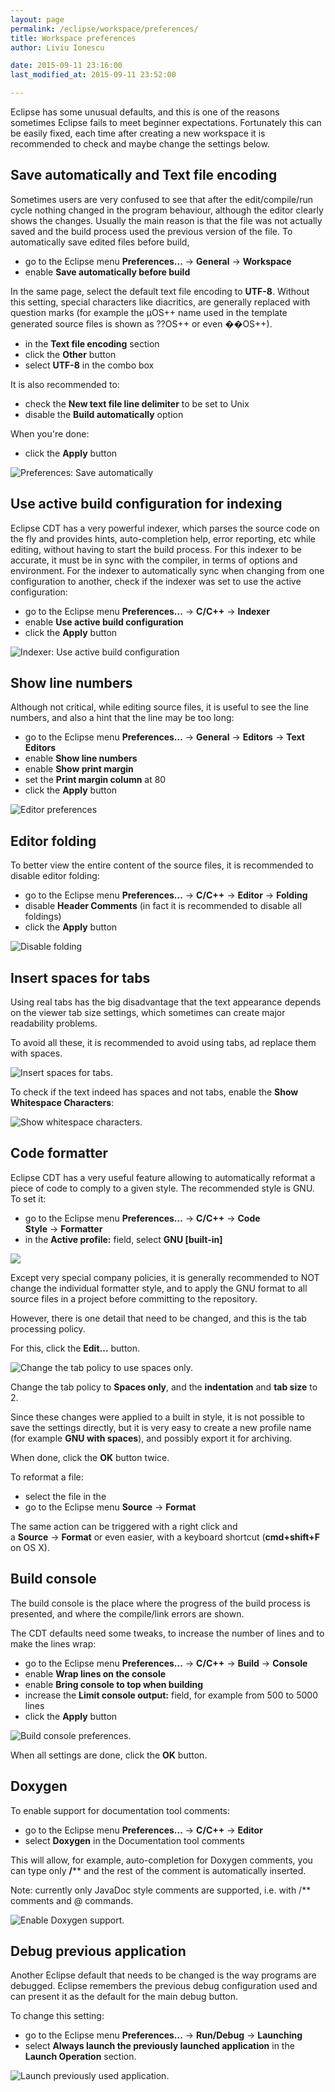 ```yaml
---
layout: page
permalink: /eclipse/workspace/preferences/
title: Workspace preferences
author: Liviu Ionescu

date: 2015-09-11 23:16:00
last_modified_at: 2015-09-11 23:52:00

---
```


Eclipse has some unusual defaults, and this is one of the reasons sometimes Eclipse fails to meet beginner expectations. Fortunately this can be easily fixed, each time after creating a new workspace it is recommended to check and maybe change the settings below.


## Save automatically and Text file encoding

Sometimes users are very confused to see that after the edit/compile/run cycle nothing changed in the program behaviour, although the editor clearly shows the changes. Usually the main reason is that the file was not actually saved and the build process used the previous version of the file. To automatically save edited files before build,

* go to the Eclipse menu **Preferences...** → **General** → **Workspace**
* enable **Save automatically before build**

In the same page, select the default text file encoding to **UTF-8**. Without this setting, special characters like diacritics, are generally replaced with question marks (for example the µOS++ name used in the template generated source files is shown as ??OS++ or even ��OS++).

* in the **Text file encoding** section
* click the **Other** button
* select **UTF-8** in the combo box

It is also recommended to:

* check the **New text file line delimiter** to be set to Unix
* disable the **Build automatically** option

When you're done:

* click the **Apply** button

![Preferences: Save automatically](http://gnuarmeclipse.livius.net/blog/wp-content/uploads/2014/06/PreferencesSave.png)

## Use active build configuration for indexing

Eclipse CDT has a very powerful indexer, which parses the source code on the fly and provides hints, auto-completion help, error reporting, etc while editing, without having to start the build process. For this indexer to be accurate, it must be in sync with the compiler, in terms of options and environment. For the indexer to automatically sync when changing from one configuration to another, check if the indexer was set to use the active configuration:

* go to the Eclipse menu **Preferences...** → **C/C++** → **Indexer**
* enable **Use active build configuration**
* click the **Apply** button

![Indexer: Use active build configuration](http://gnuarmeclipse.livius.net/blog/wp-content/uploads/2014/06/PreferencesIndexer.png)

## Show line numbers

Although not critical, while editing source files, it is useful to see the line numbers, and also a hint that the line may be too long:

* go to the Eclipse menu **Preferences...** → **General** → **Editors** → **Text Editors**
* enable **Show line numbers**
* enable **Show print margin**
* set the **Print margin column** at 80
* click the **Apply** button

![Editor preferences](http://gnuarmeclipse.livius.net/blog/wp-content/uploads/2014/06/PreferencesLineNumbers.png)

## Editor folding

To better view the entire content of the source files, it is recommended to disable editor folding:

* go to the Eclipse menu **Preferences...** → **C/C++** → **Editor** → **Folding**
* disable **Header Comments** (in fact it is recommended to disable all foldings)
* click the **Apply** button

![Disable folding](http://gnuarmeclipse.livius.net/blog/wp-content/uploads/2014/06/PreferencesFolding.png)

## Insert spaces for tabs

Using real tabs has the big disadvantage that the text appearance depends on the viewer tab size settings, which sometimes can create major readability problems.

To avoid all these, it is recommended to avoid using tabs, ad replace them with spaces.

![Insert spaces for tabs.](http://gnuarmeclipse.livius.net/blog/wp-content/uploads/2014/06/PreferencesSpaces.png)

To check if the text indeed has spaces and not tabs, enable the **Show Whitespace Characters**:

![Show whitespace characters.](http://gnuarmeclipse.livius.net/blog/wp-content/uploads/2014/06/Show_white_spaces.png)

## Code formatter

Eclipse CDT has a very useful feature allowing to automatically reformat a piece of code to comply to a given style. The recommended style is GNU. To set it:

* go to the Eclipse menu **Preferences...** → **C/C++** → **Code Style** → **Formatter**
* in the **Active profile:** field, select **GNU [built-in]**

[![](http://gnuarmeclipse.livius.net/blog/wp-content/uploads/2014/06/PreferencesFormatter1.png)][1]

Except very special company policies, it is generally recommended to NOT change the individual formatter style, and to apply the GNU format to all source files in a project before committing to the repository.

However, there is one detail that need to be changed, and this is the tab processing policy.

For this, click the **Edit...** button.

![Change the tab policy to use spaces only.](http://gnuarmeclipse.livius.net/blog/wp-content/uploads/2014/06/Style_GNU_with_spacs.png)

Change the tab policy to **Spaces only**, and the **indentation** and **tab size** to 2.

Since these changes were applied to a built in style, it is not possible to save the settings directly, but it is very easy to create a new profile name (for example **GNU with spaces**), and possibly export it for archiving.

When done, click the **OK** button twice.

To reformat a file:

* select the file in the
* go to the Eclipse menu **Source** → **Format**

The same action can be triggered with a right click and a **Source** → **Format** or even easier, with a keyboard shortcut (**cmd+shift+F** on OS X).

## Build console

The build console is the place where the progress of the build process is presented, and where the compile/link errors are shown.

The CDT defaults need some tweaks, to increase the number of lines and to make the lines wrap:

* go to the Eclipse menu **Preferences...** → **C/C++** → **Build** → **Console**
* enable **Wrap lines on the console**
* enable **Bring console to top when building**
* increase the **Limit console output:** field, for example from 500 to 5000 lines
* click the **Apply** button

![Build console preferences.](http://gnuarmeclipse.livius.net/blog/wp-content/uploads/2014/06/PreferencesBuildConsole.png)

When all settings are done, click the **OK** button.

## Doxygen

To enable support for documentation tool comments:

* go to the Eclipse menu **Preferences...** → **C/C++** → **Editor**
* select **Doxygen** in the Documentation tool comments

This will allow, for example, auto-completion for Doxygen comments, you can type only **/**** and the rest of the comment is automatically inserted.

Note: currently only JavaDoc style comments are supported, i.e. with /** comments and @ commands.

![Enable Doxygen support.](http://gnuarmeclipse.livius.net/blog/wp-content/uploads/2014/06/Doxygen.png)

## Debug previous application

Another Eclipse default that needs to be changed is the way programs are debugged. Eclipse remembers the previous debug configuration used and can present it as the default for the main debug button.

To change this setting:

* go to the Eclipse menu **Preferences...** → **Run/Debug** → **Launching**
* select **Always launch the previously launched application** in the **Launch Operation** section.

![Launch previously used application.](http://gnuarmeclipse.livius.net/blog/wp-content/uploads/2014/06/LaunchPrevious.png)

 [1]: http://gnuarmeclipse.livius.net/blog/wp-content/uploads/2014/06/PreferencesFormatter1.png